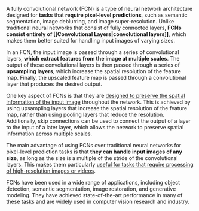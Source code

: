 A fully convolutional network (FCN) is a type of neural network architecture designed for **tasks** that **require pixel-level predictions**, such as semantic segmentation, image deblurring, and image super-resolution. Unlike traditional neural networks that consist of fully connected layers, **FCNs consist entirely of [[Convolutional Layers|convolutional layers]]**, which makes them better suited for handling input images of varying sizes.

In an FCN, the input image is passed through a series of convolutional layers, **which extract features from the image at multiple scales**. The output of these convolutional layers is then passed through a series of **upsampling layers**, which increase the spatial resolution of the feature map. Finally, the upscaled feature map is passed through a convolutional layer that produces the desired output.

One key aspect of FCNs is that they are <u>designed to preserve the spatial information of the input image</u> throughout the network. This is achieved by using upsampling layers that increase the spatial resolution of the feature map, rather than using pooling layers that reduce the resolution. Additionally, skip connections can be used to connect the output of a layer to the input of a later layer, which allows the network to preserve spatial information across multiple scales.

The main advantage of using FCNs over traditional neural networks for pixel-level prediction tasks is that **they can handle input images of any size**, as long as the size is a multiple of the stride of the convolutional layers. This makes them particularly <u>useful for tasks that require processing of high-resolution images or videos</u>.

FCNs have been used in a wide range of applications, including object detection, semantic segmentation, image restoration, and generative modeling. They have achieved state-of-the-art performance in many of these tasks and are widely used in computer vision research and industry.